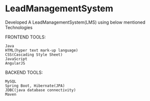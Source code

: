 # LeadManagementSystem

Developed A LeadManagementSystem(LMS) using below mentioned Technologies

FRONTEND TOOLS:
 
    Java 
    HTML(hyper text mark-up language)
    CSS(Cascading Style Sheet)
    JavaScript 
    AngularJS 

BACKEND TOOLS:

    MySQL 
    Spring Boot, Hibernate(JPA) 
    JDBC(java database connectivity)
    Maven

